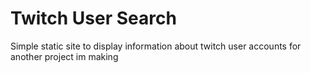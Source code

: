 # Twitch User Search
Simple static site to display information about twitch user accounts for another project im making 
